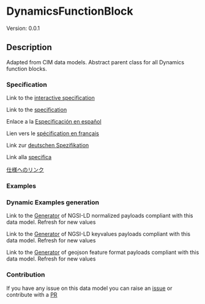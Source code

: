 # DynamicsFunctionBlock
Version: 0.0.1

## Description 

Adapted from CIM data models. Abstract parent class for all Dynamics function blocks.
### Specification

Link to the [interactive specification](https://swagger.lab.fiware.org/?url=https://smart-data-models.github.io/dataModel.EnergyCIM/DynamicsFunctionBlock/swagger.yaml)

Link to the [specification](https://github.com/smart-data-models/dataModel.EnergyCIM/blob/master/DynamicsFunctionBlock/doc/spec.md)

Enlace a la [Especificación en español](https://github.com/smart-data-models/dataModel.EnergyCIM/blob/master/DynamicsFunctionBlock/doc/spec_ES.md)

Lien vers le [spécification en français](https://github.com/smart-data-models/dataModel.EnergyCIM/blob/master/DynamicsFunctionBlock/doc/spec_FR.md)

Link zur [deutschen Spezifikation](https://github.com/smart-data-models/dataModel.EnergyCIM/blob/master/DynamicsFunctionBlock/doc/spec_DE.md)

Link alla [specifica](https://github.com/smart-data-models/dataModel.EnergyCIM/blob/master/DynamicsFunctionBlock/doc/spec_IT.md)

[仕様へのリンク](https://github.com/smart-data-models/dataModel.EnergyCIM/blob/master/DynamicsFunctionBlock/doc/spec_JA.md)
### Examples
### Dynamic Examples generation

Link to the [Generator](https://smartdatamodels.org/extra/ngsi-ld_generator.php?schemaUrl=https://raw.githubusercontent.com/smart-data-models/dataModel.EnergyCIM/master/DynamicsFunctionBlock/schema.json&email=info@smartdatamodels.org) of NGSI-LD normalized payloads compliant with this data model. Refresh for new values

Link to the [Generator](https://smartdatamodels.org/extra/ngsi-ld_generator_keyvalues.php?schemaUrl=https://raw.githubusercontent.com/smart-data-models/dataModel.EnergyCIM/master/DynamicsFunctionBlock/schema.json&email=info@smartdatamodels.org) of NGSI-LD keyvalues payloads compliant with this data model. Refresh for new values

Link to the [Generator](https://smartdatamodels.org/extra/geojson_features_generator.php?schemaUrl=https://raw.githubusercontent.com/smart-data-models/dataModel.EnergyCIM/master/DynamicsFunctionBlock/schema.json&email=info@smartdatamodels.org) of geojson feature format payloads compliant with this data model. Refresh for new values
### Contribution

 If you have any issue on this data model you can raise an [issue](https://github.com/smart-data-models/dataModel.EnergyCIM/issues)  or contribute with a [PR](https://github.com/smart-data-models/dataModel.EnergyCIM/pulls)